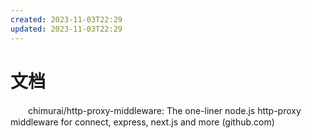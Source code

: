 ```yaml
---
created: 2023-11-03T22:29
updated: 2023-11-03T22:29
---
```

# 文档

　　chimurai/http-proxy-middleware: The one-liner node.js http-proxy middleware for connect, express, next.js and more (github.com)
